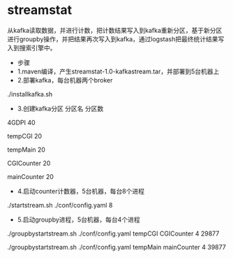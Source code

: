# streamstat

从kafka读取数据，并进行计数，把计数结果写入到kafka重新分区，基于新分区进行groupby操作，并把结果再次写入到kafka，通过logstash把最终统计结果写入到搜索引擎中。

* <font face="黑体">步骤</font>
* 1.maven编译，产生streamstat-1.0-kafkastream.tar，并部署到5台机器上
* 2.部署kafka，每台机器两个broker

./installkafka.sh

* 3.创建kafka分区
分区名                     分区数

4GDPI        40

tempCGI      20

tempMain     20

CGICounter   20

mainCounter  20

* 4.启动counter计数器，5台机器，每台8个进程

./startstream.sh ./conf/config.yaml 8

* 5.启动groupby进程，5台机器，每台4个进程

./groupbystartstream.sh ./conf/config.yaml tempCGI CGICounter 4  29877

./groupbystartstream.sh ./conf/config.yaml tempMain mainCounter 4 39877
